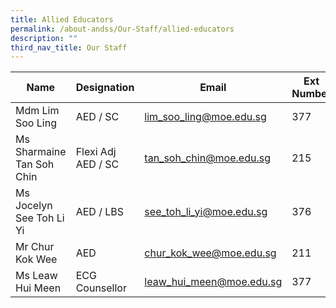 ```yaml
---
title: Allied Educators
permalink: /about-andss/Our-Staff/allied-educators
description: ""
third_nav_title: Our Staff
---
```



| Name | Designation | Email | Ext Number
| -------- | -------- | -------- |-------- |
| Mdm Lim Soo Ling	|AED / SC|	lim_soo_ling@moe.edu.sg	|377
|Ms Sharmaine Tan Soh Chin|	Flexi Adj AED / SC	|tan_soh_chin@moe.edu.sg	|215
 |Ms Jocelyn See Toh Li Yi	|AED / LBS	 |see_toh_li_yi@moe.edu.sg	|376
|Mr Chur Kok Wee	|AED	| chur_kok_wee@moe.edu.sg	|211
|Ms Leaw Hui Meen	|ECG Counsellor	|leaw_hui_meen@moe.edu.sg|	377

